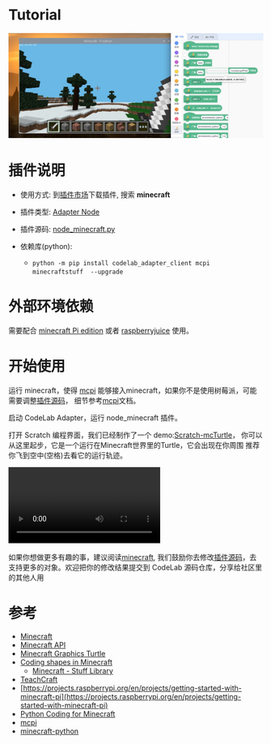 # Tutorial

<!--思考文档结构-->
![](/img/WechatIMG1431.jpeg)

# 插件说明

-   使用方式: 到[插件市场](/extension_guide/extension_market/)下载插件, 搜索 **minecraft**
-   插件类型: [Adapter Node](https://adapter.codelab.club/dev_guide/Adapter-Node/)
-   插件源码: [node_minecraft.py](https://github.com/CodeLabClub/codelab_adapter_extensions/blob/master/nodes_v3/node_minecraft.py)
-   依赖库(python): 
    *  `python -m pip install codelab_adapter_client mcpi minecraftstuff  --upgrade`

    <!--todo 自动安装 https://stackoverflow.com/questions/12937533/use-pip-install-uninstall-inside-a-python-script -->

# 外部环境依赖

需要配合 [minecraft Pi edition](https://www.minecraft.net/en-us/edition/pi/) 或者 [raspberryjuice](https://dev.bukkit.org/projects/raspberryjuice) 使用。

# 开始使用

运行 minecraft，使得 [mcpi](https://github.com/martinohanlon/mcpi) 能够接入minecraft，如果你不是使用树莓派，可能需要调整[插件源码](https://github.com/CodeLabClub/codelab_adapter_extensions/blob/master/nodes_v3/node_minecraft.py#L30)， 细节参考[mcpi](https://github.com/martinohanlon/mcpi)文档。

启动 CodeLab Adapter，运行 node_minecraft 插件。

打开 Scratch 编程界面，我们已经制作了一个 demo:[Scratch-mcTurtle](https://scratch-beta.codelab.club?sb3url=https://adapter.codelab.club/sb3/Scratch-mcTurtle.sb3)， 你可以从这里起步，它是一个运行在Minecraft世界里的Turtle，它会出现在你周围 推荐你飞到空中(空格)去看它的运行轨迹。

<video src="/video/1588665494072465.mp4" controls="controls"></video>


如果你想做更多有趣的事，建议阅读[minecraft](stuffaboutcode.com/p/minecraft.html), 我们鼓励你去修改[插件源码](https://github.com/CodeLabClub/codelab_adapter_extensions/blob/master/nodes_v3/node_minecraft.py)，去支持更多的对象。欢迎把你的修改结果提交到 CodeLab 源码仓库，分享给社区里的其他人用



# 参考

-   [Minecraft](https://www.stuffaboutcode.com/p/minecraft.html)
-   [Minecraft API](https://www.stuffaboutcode.com/p/minecraft-api-reference.html)
-   [Minecraft Graphics Turtle](https://www.stuffaboutcode.com/2014/05/minecraft-graphics-turtle.html)
-   [Coding shapes in Minecraft](https://www.stuffaboutcode.com/2013/11/coding-shapes-in-minecraft.html)
    -   [Minecraft - Stuff Library](https://minecraft-stuff.readthedocs.io/en/latest/)
-   [TeachCraft](https://github.com/TeachCraft)
-   [https://projects.raspberrypi.org/en/projects/getting-started-with-minecraft-pi](https://projects.raspberrypi.org/en/projects/getting-started-with-minecraft-pi)
-   [Python Coding for Minecraft](https://www.instructables.com/id/Python-coding-for-Minecraft/)
-   [mcpi](https://github.com/martinohanlon/mcpi)
-   [minecraft-python](https://github.com/Macuyiko/minecraft-python)
